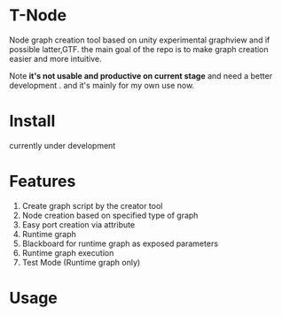 # T-Node
Node graph creation tool based on unity experimental graphview and if possible latter,GTF.
the main goal of the repo is to make graph creation easier and more intuitive.

Note **it's not usable and productive on current stage** and need  a better
development .
and it's mainly for my own use now.


# Install

currently under development

# Features

1. Create graph script by the creator tool
2. Node creation based on specified type of graph
3. Easy port creation via attribute
4. Runtime graph
5. Blackboard for runtime graph as exposed parameters
6. Runtime graph execution
7. Test Mode (Runtime graph only)

# Usage

